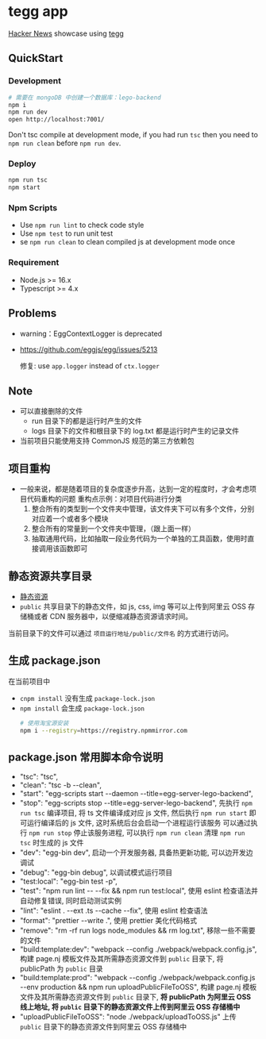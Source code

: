 # tegg app

[Hacker News](https://news.ycombinator.com/) showcase using [tegg](https://github.com/eggjs/tegg)

## QuickStart

### Development

```bash
# 需要在 mongoDB 中创建一个数据库：lego-backend
npm i
npm run dev
open http://localhost:7001/
```

Don't tsc compile at development mode, if you had run `tsc` then you need to `npm run clean` before `npm run dev`.

### Deploy

```bash
npm run tsc
npm start
```

### Npm Scripts

- Use `npm run lint` to check code style
- Use `npm test` to run unit test
- se `npm run clean` to clean compiled js at development mode once

### Requirement

- Node.js >= 16.x
- Typescript >= 4.x

## Problems

- warning：EggContextLogger is deprecated
- https://github.com/eggjs/egg/issues/5213

  修复: use `app.logger` instead of `ctx.logger`

## Note

- 可以直接删除的文件
  - run 目录下的都是运行时产生的文件
  - logs 目录下的文件和根目录下的 log.txt 都是运行时产生的记录文件
- 当前项目只能使用支持 CommonJS 规范的第三方依赖包

## 项目重构

- 一般来说，都是随着项目的复杂度逐步升高，达到一定的程度时，才会考虑项目代码重构的问题
  重构点示例：对项目代码进行分类
  1. 整合所有的类型到一个文件夹中管理，该文件夹下可以有多个文件，分别对应着一个或者多个模块
  2. 整合所有的常量到一个文件夹中管理，（跟上面一样）
  3. 抽取通用代码，比如抽取一段业务代码为一个单独的工具函数，使用时直接调用该函数即可

## 静态资源共享目录

- [静态资源](https://www.eggjs.org/zh-CN/intro/quickstart#静态资源)
- `public` 共享目录下的静态文件，如 js, css, img 等可以上传到阿里云 OSS 存储桶或者 CDN 服务器中，以便缩减静态资源请求时间。

当前目录下的文件可以通过 `项目运行地址/public/文件名` 的方式进行访问。

## 生成 package.json
在当前项目中
- `cnpm install` 没有生成 `package-lock.json`
- `npm install` 会生成 `package-lock.json`
  ```bash
  # 使用淘宝源安装
  npm i --registry=https://registry.npmmirror.com
  ```

## package.json 常用脚本命令说明

- "tsc": "tsc",
- "clean": "tsc -b --clean",
- "start": "egg-scripts start --daemon --title=egg-server-lego-backend",
- "stop": "egg-scripts stop --title=egg-server-lego-backend",
  先执行 `npm run tsc` 编译项目, 将 ts 文件编译成对应 js 文件, 然后执行 `npm run start` 即可运行编译后的 js 文件, 这时系统后台会启动一个进程运行该服务
  可以通过执行 `npm run stop` 停止该服务进程, 可以执行 `npm run clean` 清理 `npm run tsc` 时生成的 js 文件
- "dev": "egg-bin dev",
  启动一个开发服务器, 具备热更新功能, 可以边开发边调试
- "debug": "egg-bin debug",
  以调试模式运行项目
- "test:local": "egg-bin test -p",
- "test": "npm run lint -- --fix && npm run test:local",
  使用 eslint 检查语法并自动修复错误, 同时启动测试实例
- "lint": "eslint . --ext .ts --cache --fix",
  使用 eslint 检查语法
- "format": "prettier --write .",
  使用 prettier 美化代码格式
- "remove": "rm -rf run logs node_modules && rm log.txt",
  移除一些不需要的文件
- "build:template:dev": "webpack --config ./webpack/webpack.config.js",
  构建 page.nj 模板文件及其所需静态资源文件到 `public` 目录下, 将 publicPath 为 `public` 目录
- "build:template:prod": "webpack --config ./webpack/webpack.config.js --env production && npm run uploadPublicFileToOSS",
  构建 page.nj 模板文件及其所需静态资源文件到 `public` 目录下, **将 publicPath 为阿里云 OSS 线上地址, 将 `public` 目录下的静态资源文件上传到阿里云 OSS 存储桶中**
- "uploadPublicFileToOSS": "node ./webpack/uploadToOSS.js"
  上传 `public` 目录下的静态资源文件到阿里云 OSS 存储桶中
